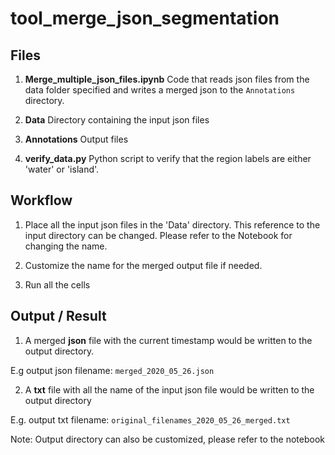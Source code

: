 # tool_merge_json_segmentation

## Files

1. **Merge_multiple_json_files.ipynb** Code that reads json files from the data folder specified and 
writes a merged json to the `Annotations` directory.

2. **Data** Directory containing the input json files

3. **Annotations** Output files

4. **verify_data.py** Python script to verify that the region labels are either 'water' or 'island'. 

## Workflow

1. Place all the input json files in the 'Data' directory. This reference to the input directory 
can be changed. Please refer to the Notebook for changing the name.

2. Customize the name for the merged output file if needed.

3. Run all the cells

## Output / Result

1. A merged **json** file with the current timestamp would be written to the output directory.

E.g output json filename: `merged_2020_05_26.json`

2. A **txt** file with all the name of the input json file would be written to the output directory

E.g. output txt filename: `original_filenames_2020_05_26_merged.txt`

Note: Output directory can also be customized, please refer to the notebook